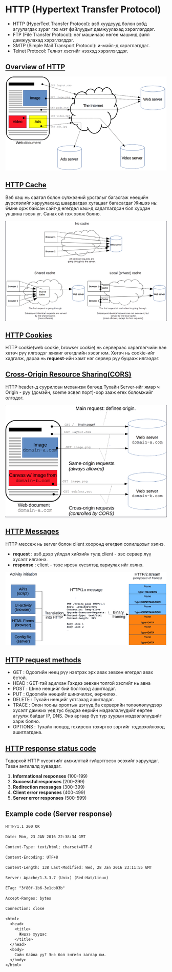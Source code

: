 # HTTP (Hypertext Transfer Protocol)

* HTTP (HyperText Transfer Protocol): вэб хуудсууд болон вэбд агуулагдах зураг гэх мэт файлуудыг дамжуулахад хэрэглэгддэг.
* FTP (File Transfer Protocol): нэг машинаас нөгөө машинд файл дамжуулахад хэрэглэгддэг.
* SMTP (Simple Mail Transport Protocol): и-майл-д хэрэглэгддэг.
* Telnet Protocol: Телнэт хэсгийг нээхэд хэрэглэгддэг.

[Overview of HTTP](https://developer.mozilla.org/en-US/docs/Web/HTTP/Overview)
------------------------
![HTTP](./src/img/http.PNG)

[HTTP Cache](https://developer.mozilla.org/en-US/docs/Web/HTTP/Caching)
------------------------
Вэб кэш нь саатал болон сүлжээний урсгалыг багасгаж нөөцийн дүрслэлийг харуулахахд шаардагдах хугацааг багасагдаг
Жишээ нь: Өмнө орж байсан сайт-д өгөгдөл кэш-д хадаглагдсан бол хурдан уншина гэсэн үг. Санах ой гэж хэлж болно.

![Cache](./src/img/cookie.PNG)

[HTTP Cookies](https://developer.mozilla.org/en-US/docs/Web/HTTP/Cookies)
------------------------
HTTP cookie(web cookie, browser cookie) нь серверээс хэрэглэгчийн вэө хөтөч рүү илгээдэг жижиг өгөгдлийн хэсэг юм. 
Хөтөч нь cookie-ийг хадгалж, дараа нь **request**-ийн хамт нэг сервер рүү буцааж илгээдэг.

[Cross-Origin Resource Sharing(CORS)](https://developer.mozilla.org/en-US/docs/Web/HTTP)
------------------------
HTTP header-д суурилсан механизм бөгөөд Тухайн Server-ийг ямар ч Origin - руу (домэйн, sceme эсвэл порт)-оор зааж өгөх боломжийг олгодог.

![cors](./src/img/cors.PNG)

[HTTP Messages](https://developer.mozilla.org/en-US/docs/Web/HTTP/Messages)
-------------------------
HTTP мессеж нь server болон client хооронд өгөгдөл солилцохыг хэлнэ. 
* **request** : вэб дээр үйлдэл хийхийн тулд client - ээс сервер лүү хүсэлт илгээнэ.
* **response** : client - тээс ирсэн хүсэлтэд хариулах ийг хэлнэ.

![message](./src/img/message.PNG)

[HTTP request methods](https://developer.mozilla.org/en-US/docs/Web/HTTP/Methods)
-----------------------
* GET : Одоогийн нөөц рүү нэвтрэх эрх авах зөвхөн өгөгдөл авах ёстой.
* HEAD : GET-тэй адилхан Гэхдээ зөвхөн толгой хэсгийг нь авна
* POST : Шинэ нөөцийг бий болгоход ашигладаг. 
* PUT : Одоогийн нөөцийг шинэчилэх, өөрчилөх.
* DELETE : Тухайн нөөцийг устгахад ашигладаг.
* TRACE : Олон тооны оролтын цэгүүд ба серверийн төлөөлөлүүдээр хүсэлт дамжих үед тус бүрдээ өөрийн мэдээлэлүүдийг өөртөө агуулж байдаг IP, DNS. Энэ аргаар бүх түр зуурын мэдээлэлүүдийг харж болно.
* OPTIONS : Тухайн нөөцөд тохирсон тохиргоо зэргийг тодорхойлоход ашиглагдана.

[HTTP response status code](https://developer.mozilla.org/en-US/docs/Web/HTTP/Status)
---------------------------
Тодорхой HTTP хүсэлтийг амжилттай гүйцэтгэсэн эсэхийг харуулдаг. Таван ангилалд хуваадаг.
1. **Informational responses** (100-199)
2. **Successful responses** (200-299)
3. **Redirection messages** (300-399)
4. **Client error responses** (400-499)
5. **Server error responses** (500-599)

Example code (Server response) 
--------------
```
HTTP/1.1 200 OK

Date: Mon, 23 JAN 2016 22:38:34 GMT

Content-Type: text/html; charset=UTF-8

Content-Encoding: UTF+8

Content-Length: 138 Last-Modified: Wed, 28 Jan 2016 23:11:55 GMT

Server: Apache/1.3.3.7 (Unix) (Red-Hat/Linux)

ETag: "3f80f-1b6-3e1cb03b"

Accept-Ranges: bytes

Connection: close

<html>
  <head>
    <title> 
      Жишээ хуудас
    </title>
  </head>
  <body> 
    Сайн байна уу? Энэ бол энгийн загвар юм.
  </body>
</html>
```


 
